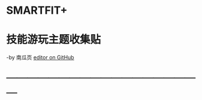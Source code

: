 # SMARTFIT+
# 技能游玩主题收集贴
-by 南瓜页   [editor on GitHub](https://github.com/myio/myio.github.io/edit/master/README.md)  
# ￣￣￣￣￣￣￣￣￣￣￣￣￣￣￣￣￣￣￣
